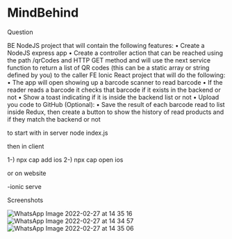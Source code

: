 # MindBehind
Question


BE NodeJS project that will contain the following features:
• Create a NodeJS express app
• Create a controller action that can be reached using the path /qrCodes and HTTP GET method and will
use the next service function to return a list of QR codes (this can be a static array or string defined by you) to the caller
FE Ionic React project that will do the following:
• The app will open showing up a barcode scanner to read barcode
• If the reader reads a barcode it checks that barcode if it exists in the backend or not • Show a toast indicating if it is inside the backend list or not
• Upload you code to GitHub
(Optional):
• Save the result of each barcode read to list inside Redux, then create a button to show the history of read products and if they match the backend or not




to start with in server node index.js

then in client

1-) npx cap add ios
2-) npx cap open ios

or on website 

-ionic serve

Screenshots

![WhatsApp Image 2022-02-27 at 14 35 16](https://user-images.githubusercontent.com/31366199/155880808-315064c4-aee2-41e6-8d3c-0d3186992084.jpeg)
![WhatsApp Image 2022-02-27 at 14 34 57](https://user-images.githubusercontent.com/31366199/155880811-835e75f8-60e3-4b73-b1c4-1715eb8768e1.jpeg)
![WhatsApp Image 2022-02-27 at 14 35 06](https://user-images.githubusercontent.com/31366199/155880812-8220ebc7-04d7-4483-9cdc-1b46f3f9a4fa.jpeg)



